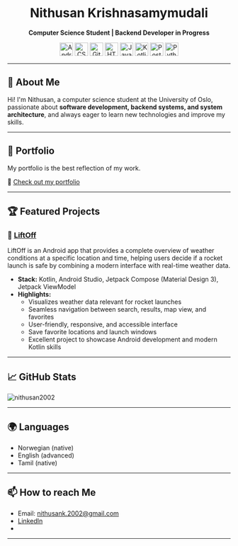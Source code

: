 <h1 align="center">Nithusan Krishnasamymudali</h1>
<p align="center">
  <b>Computer Science Student | Backend Developer in Progress</b>
</p>
<p align="center">
  <img src="https://cdn.jsdelivr.net/gh/devicons/devicon/icons/android/android-original.svg" height="30" alt="Android" />
  <img src="https://cdn.jsdelivr.net/gh/devicons/devicon/icons/css3/css3-original.svg" height="30" alt="CSS3" />
  <img src="https://cdn.jsdelivr.net/gh/devicons/devicon/icons/git/git-original.svg" height="30" alt="Git" />
  <img src="https://cdn.jsdelivr.net/gh/devicons/devicon/icons/html5/html5-original.svg" height="30" alt="HTML5" />
  <img src="https://cdn.jsdelivr.net/gh/devicons/devicon/icons/java/java-original.svg" height="30" alt="Java" />
  <img src="https://cdn.jsdelivr.net/gh/devicons/devicon/icons/kotlin/kotlin-original.svg" height="30" alt="Kotlin" />
  <img src="https://cdn.jsdelivr.net/gh/devicons/devicon/icons/postgresql/postgresql-original.svg" height="30" alt="PostgreSQL" />
  <img src="https://cdn.jsdelivr.net/gh/devicons/devicon/icons/python/python-original.svg" height="30" alt="Python" />
</p>

---

## 👋 About Me
Hi! I'm Nithusan, a computer science student at the University of Oslo, passionate about **software development, backend systems, and system architecture**, and always eager to learn new technologies and improve my skills.

---

<!-- ## 💼 Experience & Resume 
📄 Check out my [Resume](https://drive.google.com/file/d/1S_-JVrVkerRn4qK4oCiTt1D_SoKlt1w2/view?usp=drive_link) -->

## 🚀 Portfolio

My portfolio is the best reflection of my work.

🔗 [Check out my portfolio](https://Nithusan.no)

---

## 🏆 Featured Projects

### 🚀 [**LiftOff**](https://github.com/Nithusan2002/LiftOff)

LiftOff is an Android app that provides a complete overview of weather conditions at a specific location and time, helping users decide if a rocket launch is safe by combining a modern interface with real-time weather data.

- **Stack:** Kotlin, Android Studio, Jetpack Compose (Material Design 3), Jetpack ViewModel
- **Highlights:**
  - Visualizes weather data relevant for rocket launches
  - Seamless navigation between search, results, map view, and favorites
  - User-friendly, responsive, and accessible interface
  - Save favorite locations and launch windows
  - Excellent project to showcase Android development and modern Kotlin skills

---

## 📈 GitHub Stats
<p>
<img align="center" src="https://github-readme-stats.vercel.app/api/top-langs?username=nithusan2002&show_icons=true&locale=en&layout=compact" alt="nithusan2002"/>
</p>

---

## 🌍 Languages

- Norwegian (native)
- English (advanced)
- Tamil (native)

---

## 📫 How to reach Me
- Email: <nithusank.2002@gmail.com>
- [LinkedIn](https://www.linkedin.com/in/nithusan-k/)
- 

---
